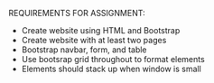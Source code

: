 REQUIREMENTS FOR ASSIGNMENT:

- Create website using HTML and Bootstrap
- Create website with at least two pages
- Bootstrap navbar, form, and table
- Use bootsrap grid throughout to format elements
- Elements should stack up when window is small
